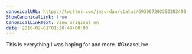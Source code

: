 ```yaml
---
canonicalURL: https://twitter.com/jmjordan/status/693967203352383490
ShowCanonicalLink: true
CanonicalLinkText: View original on
date: 2016-02-01T01:20:49+00:00
---
```

This is everything I was hoping for and more. #GreaseLive